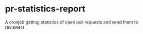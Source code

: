 # pr-statistics-report
A cronjob getting statistics of open pull requests and send them to reviewers
